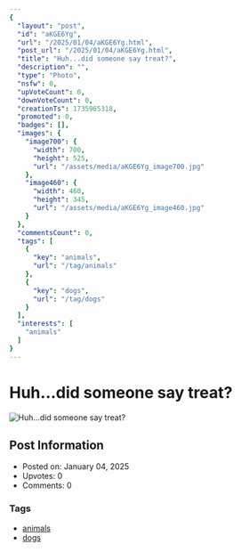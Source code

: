 ```yaml
---
{
  "layout": "post",
  "id": "aKGE6Yg",
  "url": "/2025/01/04/aKGE6Yg.html",
  "post_url": "/2025/01/04/aKGE6Yg.html",
  "title": "Huh...did someone say treat?",
  "description": "",
  "type": "Photo",
  "nsfw": 0,
  "upVoteCount": 0,
  "downVoteCount": 0,
  "creationTs": 1735965318,
  "promoted": 0,
  "badges": [],
  "images": {
    "image700": {
      "width": 700,
      "height": 525,
      "url": "/assets/media/aKGE6Yg_image700.jpg"
    },
    "image460": {
      "width": 460,
      "height": 345,
      "url": "/assets/media/aKGE6Yg_image460.jpg"
    }
  },
  "commentsCount": 0,
  "tags": [
    {
      "key": "animals",
      "url": "/tag/animals"
    },
    {
      "key": "dogs",
      "url": "/tag/dogs"
    }
  ],
  "interests": [
    "animals"
  ]
}
---
```


# Huh...did someone say treat?

![Huh...did someone say treat?](/assets/media/aKGE6Yg_image700.jpg)

## Post Information

- Posted on: January 04, 2025
- Upvotes: 0
- Comments: 0

### Tags

- [animals](/tag/animals)
- [dogs](/tag/dogs)
